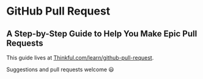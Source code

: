 # GitHub Pull Request
## A Step-by-Step Guide to Help You Make Epic Pull Requests

This guide lives at [Thinkful.com/learn/github-pull-request](http://www.thinkful.com/learn/github-pull-request).

Suggestions and pull requests welcome :smiley: